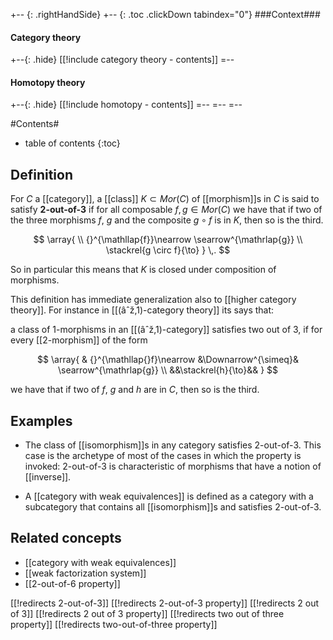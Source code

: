 
+-- {: .rightHandSide}
+-- {: .toc .clickDown tabindex="0"}
###Context###
#### Category theory
+--{: .hide}
[[!include category theory - contents]]
=--
#### Homotopy theory
+--{: .hide}
[[!include homotopy - contents]]
=--
=--
=--



#Contents#
* table of contents
{:toc}

## Definition

For $C$ a [[category]], a [[class]] $K \subset Mor(C)$ of [[morphism]]s in $C$ is said to satisfy **2-out-of-3** if for all composable $f,g \in Mor(C)$ we have that if two of the three morphisms $f$, $g$ and the composite $g \circ f$ is in $K$, then so is the third.

$$
  \array{
    \\
    {}^{\mathllap{f}}\nearrow \searrow^{\mathrlap{g}}
    \\
    \stackrel{g \circ f}{\to}
  }
  \,.
$$

So in particular this means that $K$ is closed under composition of morphisms. 

This definition has immediate generalization also to [[higher category theory]]. For instance in [[(âˆž,1)-category theory]] its says that:

a class of 1-morphisms in an [[(âˆž,1)-category]] satisfies two out of 3, if for every [[2-morphism]] of the form

$$
  \array{
    & {}^{\mathllap{}f}\nearrow &\Downarrow^{\simeq}& \searrow^{\mathrlap{g}}
    \\
    &&\stackrel{h}{\to}&&
  }
$$

we have that if two of $f$, $g$ and $h$ are in $C$, then so is the third.

## Examples

* The class of [[isomorphism]]s in any category satisfies 2-out-of-3. This case is the archetype of most of the cases in which the property is invoked: 2-out-of-3 is characteristic of morphisms that have a notion of [[inverse]].

* A [[category with weak equivalences]] is defined as a category with a subcategory that contains all [[isomorphism]]s and satisfies 2-out-of-3. 



## Related concepts

* [[category with weak equivalences]]
* [[weak factorization system]]
* [[2-out-of-6 property]]



[[!redirects 2-out-of-3]]
[[!redirects 2-out-of-3 property]]
[[!redirects 2 out of 3]]
[[!redirects 2 out of 3 property]]
[[!redirects two out of three property]]
[[!redirects two-out-of-three property]]
